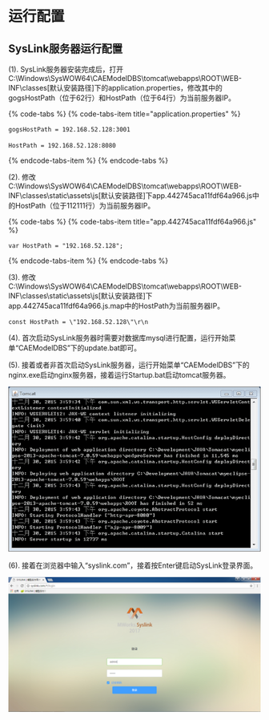 # 运行配置

## SysLink服务器运行配置

\(1\). SysLink服务器安装完成后，打开C:\Windows\SysWOW64\CAEModelDBS\tomcat\webapps\ROOT\WEB-INF\classes\[默认安装路径\]下的application.properties，修改其中的gogsHostPath（位于62行）和HostPath（位于64行）为当前服务器IP。

{% code-tabs %}
{% code-tabs-item title="application.properties" %}
```text
gogsHostPath = 192.168.52.128:3001

HostPath = 192.168.52.128:8080
```
{% endcode-tabs-item %}
{% endcode-tabs %}

\(2\). 修改C:\Windows\SysWOW64\CAEModelDBS\tomcat\webapps\ROOT\WEB-INF\classes\static\assets\js\[默认安装路径\]下app.442745aca11fdf64a966.js中的HostPath（位于112111行）为当前服务器IP。

{% code-tabs %}
{% code-tabs-item title="app.442745aca11fdf64a966.js" %}
```text
var HostPath = "192.168.52.128";
```
{% endcode-tabs-item %}
{% endcode-tabs %}

\(3\). 修改C:\Windows\SysWOW64\CAEModelDBS\tomcat\webapps\ROOT\WEB-INF\classes\static\assets\js\[默认安装路径\]下app.442745aca11fdf64a966.js.map中的HostPath为当前服务器IP。

```text
const HostPath = \"192.168.52.128\"\r\n
```

\(4\). 首次启动SysLink服务器时需要对数据库mysql进行配置，运行开始菜单“CAEModelDBS”下的update.bat即可。

\(5\). 接着或者非首次启动SysLink服务器，运行开始菜单“CAEModelDBS”下的nginx.exe启动nginx服务器，接着运行Startup.bat启动tomcat服务器。

![&#x542F;&#x52A8;tomcat](../.gitbook/assets/qi-dong-tomcat.png)

\(6\). 接着在浏览器中输入“syslink.com”，接着按Enter键启动SysLink登录界面。

![&#x542F;&#x52A8;SysLink&#x767B;&#x5F55;&#x754C;&#x9762;](../.gitbook/assets/qi-dong-syslink.png)



